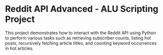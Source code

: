# Reddit API Advanced - ALU Scripting Project

This project demonstrates how to interact with the Reddit API using Python to perform various tasks such as retrieving subscriber counts, listing hot posts, recursively fetching article titles, and counting keyword occurrences in hot articles.
